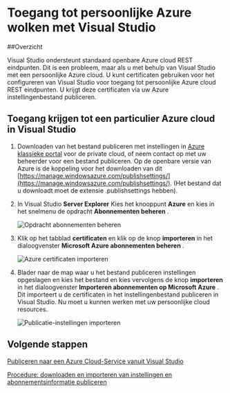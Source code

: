 <properties 
   pageTitle="Toegang tot persoonlijke Azure wolken met Visual Studio | Microsoft Azure"
   description="Informatie over toegang tot persoonlijke cloud resources met behulp van Visual Studio."
   services="visual-studio-online"
   documentationCenter="na"
   authors="TomArcher"
   manager="douge"
   editor="" />
<tags 
   ms.service="multiple"
   ms.devlang="dotnet"
   ms.topic="article"
   ms.tgt_pltfrm="na"
   ms.workload="multiple"
   ms.date="08/15/2016"
   ms.author="tarcher" />

# <a name="accessing-private-azure-clouds-with-visual-studio"></a>Toegang tot persoonlijke Azure wolken met Visual Studio

##<a name="overview"></a>Overzicht

Visual Studio ondersteunt standaard openbare Azure cloud REST eindpunten. Dit is een probleem, maar als u met behulp van Visual Studio met een persoonlijke Azure cloud. U kunt certificaten gebruiken voor het configureren van Visual Studio voor toegang tot persoonlijke Azure cloud REST eindpunten. U krijgt deze certificaten via uw Azure instellingenbestand publiceren.

## <a name="to-access-a-private-azure-cloud-in-visual-studio"></a>Toegang krijgen tot een particulier Azure cloud in Visual Studio

1. Downloaden van het bestand publiceren met instellingen in [Azure klassieke portal](http://go.microsoft.com/fwlink/?LinkID=213885) voor de private cloud, of neem contact op met uw beheerder voor een bestand publiceren. Op de openbare versie van Azure is de koppeling voor het downloaden van dit [https://manage.windowsazure.com/publishsettings/](https://manage.windowsazure.com/publishsettings/). (Het bestand dat u downloadt moet de extensie .publishsettings hebben).

1. In Visual Studio **Server Explorer** Kies het knooppunt **Azure** en kies in het snelmenu de opdracht **Abonnementen beheren** .

    ![Opdracht abonnementen beheren](./media/vs-azure-tools-access-private-azure-clouds-with-visual-studio/IC790778.png)

1. Klik op het tabblad **certificaten** en klik op de knop **importeren** in het dialoogvenster **Microsoft Azure abonnementen beheren** .

    ![Azure certificaten importeren](./media/vs-azure-tools-access-private-azure-clouds-with-visual-studio/IC790779.png)

1. Blader naar de map waar u het bestand publiceren instellingen opgeslagen en kies het bestand en kies vervolgens de knop **importeren** in het dialoogvenster **Importeren abonnementen op Microsoft Azure** . Dit importeert u de certificaten in het instellingenbestand publiceren in Visual Studio. Nu moet u kunnen werken met uw persoonlijke cloud resources.

    ![Publicatie-instellingen importeren](./media/vs-azure-tools-access-private-azure-clouds-with-visual-studio/IC790780.png)

## <a name="next-steps"></a>Volgende stappen

[Publiceren naar een Azure Cloud-Service vanuit Visual Studio](https://msdn.microsoft.com/library/azure/ee460772.aspx)

[Procedure: downloaden en importeren van instellingen en abonnementsinformatie publiceren](https://msdn.microsoft.com/library/dn385850(v=nav.70).aspx)

